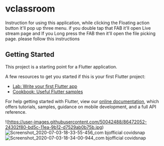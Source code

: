# vclassroom

Instruction for using this application, while clicking the Floating action button it'll pop up three menu. if you double tap that FAB it'll open Live stream page and If you Long press the FAB then it'll open the file picking page. please follow this instructions

## Getting Started

This project is a starting point for a Flutter application.

A few resources to get you started if this is your first Flutter project:

- [Lab: Write your first Flutter app](https://flutter.dev/docs/get-started/codelab)
- [Cookbook: Useful Flutter samples](https://flutter.dev/docs/cookbook)

For help getting started with Flutter, view our
[online documentation](https://flutter.dev/docs), which offers tutorials,
samples, guidance on mobile development, and a full API reference.

!(https://user-images.githubusercontent.com/50042488/86472052-24302f80-bd5c-11ea-9b12-d7529ab0b75b.jpg) ![Screenshot_2020-07-03-18-33-55-456_com bjofficial covidsnap](https://user-images.githubusercontent.com/50042488/86472065-2b573d80-bd5c-11ea-9da0-c05d372281ca.jpg)
![Screenshot_2020-07-03-18-34-00-944_com bjofficial covidsnap](https://user-images.githubusercontent.com/50042488/86472070-2db99780-bd5c-11ea-9640-628de5c0deec.jpg)
